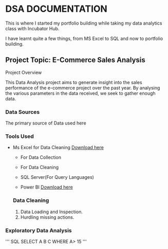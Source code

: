 # DSA DOCUMENTATION

This is where I started my portfolio building while taking my data analytics class with Incubator Hub.

I have learnt quite a few things, from MS Excel to SQL and now to portfolio building.

## Project Topic: E-Commerce Sales Analysis

Project Overview

 This Data Analysis project aims to generate insight into the sales performance of the e-commerce project over the past year. By analysing the various parameters in the data received, we seek to gather enough data.

### Data Sources
The  primary source of Data used here 

### Tools Used
- Ms Excel for Data Cleaning [Download here](https://www.microsoft.com)
  - For Data Collection
  - For Data Cleaning
 
  - SQL Server(For Query Languages)
  - Power BI [Download here](https://www.microsoft.com/en-us/power-platform/products/power-bi/downloads)
 

  ### Data Cleaning
  1. Data Loading and Inspection.
  2. Hurdling missing actions.
 

 ### Exploratory Data Analysis

 ''' SQL
 SELECT A B C
 WHERE A> 15
  '''
    

